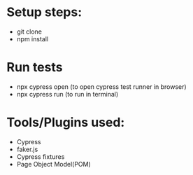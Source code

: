 # Setup steps:
 - git clone 
 - npm install 

# Run tests
- npx cypress open (to open cypress test runner in browser)
- npx cypress run (to run in terminal)

# Tools/Plugins used:
- Cypress
- faker.js
- Cypress fixtures
- Page Object Model(POM)
